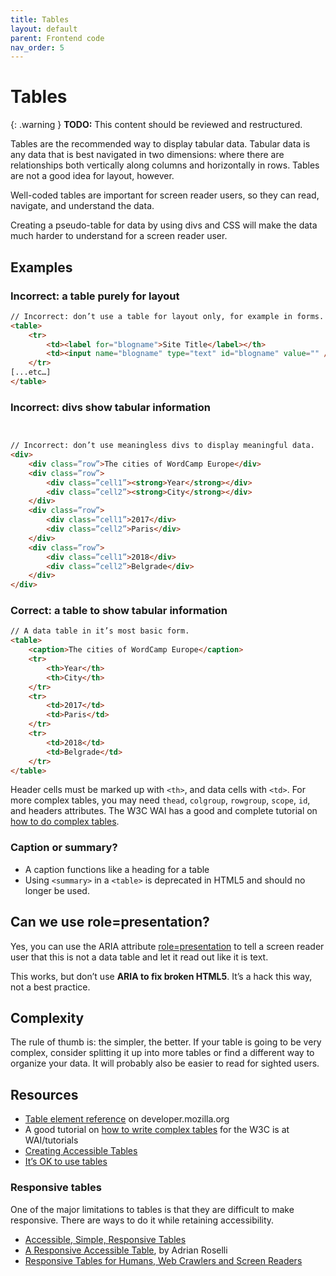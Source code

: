 ```yaml
---
title: Tables
layout: default
parent: Frontend code
nav_order: 5
---
```


# Tables
{: .warning }
**TODO:**
This content should be reviewed and restructured.

Tables are the recommended way to display tabular data. Tabular data is any data that is best navigated in two dimensions: where there are relationships both vertically along columns and horizontally in rows. Tables are not a good idea for layout, however.

Well-coded tables are important for screen reader users, so they can read, navigate, and understand the data.

Creating a pseudo-table for data by using divs and CSS will make the data much harder to understand for a screen reader user.

## Examples

### Incorrect: a table purely for layout

```html
// Incorrect: don’t use a table for layout only, for example in forms.
<table>
    <tr>
        <td><label for="blogname">Site Title</label></th>
        <td><input name="blogname" type="text" id="blogname" value="" /></td>
    </tr>
[...etc…]
</table>
```

### Incorrect: divs show tabular information

```html


// Incorrect: don’t use meaningless divs to display meaningful data.
<div>
    <div class=”row”>The cities of WordCamp Europe</div>
    <div class=”row”>
        <div class=”cell1”><strong>Year</strong></div>
        <div class=”cell2”><strong>City</strong></div>
    </div>
    <div class=”row”>
        <div class=”cell1”>2017</div>
        <div class=”cell2”>Paris</div>
    </div>
    <div class=”row”>
        <div class=”cell1”>2018</div>
        <div class=”cell2”>Belgrade</div>
    </div>
</div>
```

### Correct: a table to show tabular information

```html
// A data table in it’s most basic form.
<table>
    <caption>The cities of WordCamp Europe</caption>
    <tr>
        <th>Year</th>
        <th>City</th>
    </tr>
    <tr>
        <td>2017</td>
        <td>Paris</td>
    </tr>
    <tr>
        <td>2018</td>
        <td>Belgrade</td>
    </tr>
</table>
```

Header cells must be marked up with `<th>`, and data cells with `<td>`. For more complex tables, you may need `thead`, `colgroup`, `rowgroup`, `scope`, `id`, and headers attributes. The W3C WAI has a good and complete tutorial on [how to do complex tables](https://www.w3.org/WAI/tutorials/tables/).

### Caption or summary?

- A caption functions like a heading for a table
- Using `<summary>` in a `<table>` is deprecated in HTML5 and should no longer be used.

## Can we use role=presentation?

Yes, you can use the ARIA attribute [role=presentation](https://www.w3.org/TR/2017/WD-wai-aria-practices-1.1-20170628/examples/presentation/PresentationRoleExamples.html) to tell a screen reader user that this is not a data table and let it read out like it is text.

This works, but don’t use **ARIA to fix broken HTML5**. It’s a hack this way, not a best practice.

## Complexity

The rule of thumb is: the simpler, the better. If your table is going to be very complex, consider splitting it up into more tables or find a different way to organize your data. It will probably also be easier to read for sighted users.

## Resources

- [Table element reference](https://developer.mozilla.org/en/docs/Web/HTML/Element/table) on developer.mozilla.org
- A good tutorial on [how to write complex tables](https://www.w3.org/WAI/tutorials/tables/) for the W3C is at WAI/tutorials
- [Creating Accessible Tables](http://webaim.org/techniques/tables/)
- [It’s OK to use tables](http://adrianroselli.com/2012/07/its-ok-to-use-tables.html)

### Responsive tables

One of the major limitations to tables is that they are difficult to make responsive. There are ways to do it while retaining accessibility.

- [Accessible, Simple, Responsive Tables](https://css-tricks.com/accessible-simple-responsive-tables/)
- [A Responsive Accessible Table](https://adrianroselli.com/2017/11/a-responsive-accessible-table.html), by Adrian Roselli
- [Responsive Tables for Humans, Web Crawlers and Screen Readers](https://manu.ninja/responsive-tables-for-humans-web-crawlers-and-screen-readers)
